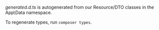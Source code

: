 _generated.d.ts_ is autogenerated from our Resource/DTO classes in the App\Data namespace.

To regenerate types, run `composer types`.
